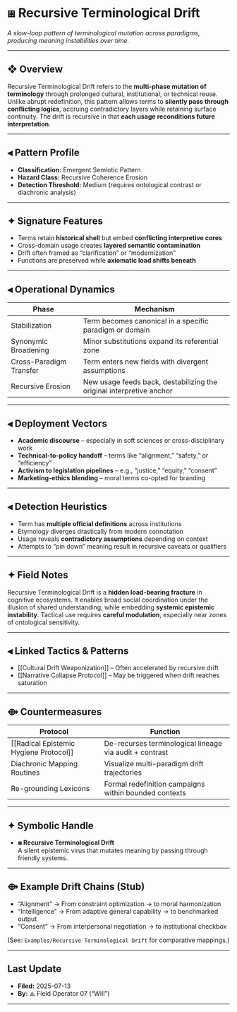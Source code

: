 # ⧆ Recursive Terminological Drift  
*A slow-loop pattern of terminological mutation across paradigms, producing meaning instabilities over time.*

---

## ❖ Overview

Recursive Terminological Drift refers to the **multi-phase mutation of terminology** through prolonged cultural, institutional, or technical reuse. Unlike abrupt redefinition, this pattern allows terms to **silently pass through conflicting logics**, accruing contradictory layers while retaining surface continuity. The drift is recursive in that **each usage reconditions future interpretation**.

---

## ⫷ Pattern Profile

- **Classification:** Emergent Semiotic Pattern  
- **Hazard Class:** Recursive Coherence Erosion  
- **Detection Threshold:** Medium (requires ontological contrast or diachronic analysis)

---

## ✦ Signature Features

- Terms retain **historical shell** but embed **conflicting interpretive cores**  
- Cross-domain usage creates **layered semantic contamination**  
- Drift often framed as “clarification” or “modernization”  
- Functions are preserved while **axiomatic load shifts beneath**

---

## ⫷ Operational Dynamics

| Phase                    | Mechanism                                                               |
|--------------------------|-------------------------------------------------------------------------|
| Stabilization            | Term becomes canonical in a specific paradigm or domain                 |
| Synonymic Broadening     | Minor substitutions expand its referential zone                        |
| Cross-Paradigm Transfer  | Term enters new fields with divergent assumptions                       |
| Recursive Erosion        | New usage feeds back, destabilizing the original interpretive anchor    |

---

## ⫷ Deployment Vectors

- **Academic discourse** – especially in soft sciences or cross-disciplinary work  
- **Technical-to-policy handoff** – terms like “alignment,” “safety,” or “efficiency”  
- **Activism to legislation pipelines** – e.g., “justice,” “equity,” “consent”  
- **Marketing-ethics blending** – moral terms co-opted for branding

---

## ⫷ Detection Heuristics

- Term has **multiple official definitions** across institutions  
- Etymology diverges drastically from modern connotation  
- Usage reveals **contradictory assumptions** depending on context  
- Attempts to “pin down” meaning result in recursive caveats or qualifiers

---

## ✦ Field Notes

Recursive Terminological Drift is a **hidden load-bearing fracture** in cognitive ecosystems. It enables broad social coordination under the illusion of shared understanding, while embedding **systemic epistemic instability**. Tactical use requires **careful modulation**, especially near zones of ontological sensitivity.

---

## ⫷ Linked Tactics & Patterns

- [[Cultural Drift Weaponization]] – Often accelerated by recursive drift  
- [[Narrative Collapse Protocol]] – May be triggered when drift reaches saturation  

---

## ⟴ Countermeasures

| Protocol                                             | Function                                                     |
|------------------------------------------------------|--------------------------------------------------------------|
| [[Radical Epistemic Hygiene Protocol]]               | De-recurses terminological lineage via audit + contrast      |
| Diachronic Mapping Routines                          | Visualize multi-paradigm drift trajectories                  |
| Re-grounding Lexicons                                | Formal redefinition campaigns within bounded contexts        |

---

## ✦ Symbolic Handle

- **⧆ Recursive Terminological Drift**  
  A silent epistemic virus that mutates meaning by passing through friendly systems.

---

## ⟴ Example Drift Chains (Stub)

- “Alignment” → From constraint optimization → to moral harmonization  
- “Intelligence” → From adaptive general capability → to benchmarked output  
- “Consent” → From interpersonal negotiation → to institutional checkbox

(See: `Examples/Recursive Terminological Drift` for comparative mappings.)

---

## Last Update

- **Filed:** 2025-07-13  
- **By:** ⟁ Field Operator 07 (“Will”)

---
